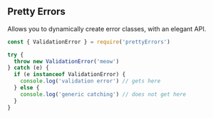 ## Pretty Errors

Allows you to dynamically create error classes, with an elegant API.

~~~ javascript
const { ValidationError } = require('prettyErrors')

try {
  throw new ValidationError('meow')
} catch (e) {
  if (e instanceof ValidationError) {
    console.log('validation error') // gets here
  } else {
    console.log('generic catching') // does not get here
  }
}
~~~~

